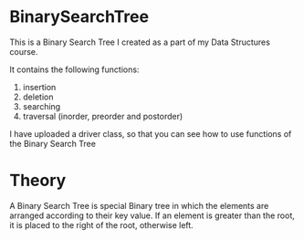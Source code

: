 # BinarySearchTree
This is a Binary Search Tree I created as a part of my Data Structures course. 

It contains the following functions:

1) insertion
2) deletion
3) searching
4) traversal (inorder, preorder and postorder)

I have uploaded a driver class, so that you can see how to use functions of the Binary Search Tree


# Theory
A Binary Search Tree is special Binary tree in which the elements are arranged according to their key value. If an element is greater than the root, it is placed to the right of the root, otherwise left.
